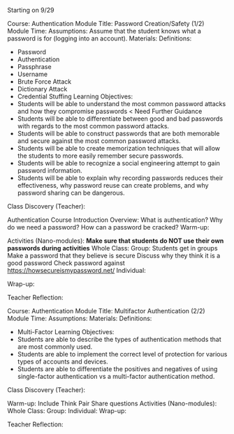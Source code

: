 Starting on 9/29

Course: Authentication
Module Title: Password Creation/Safety (1/2)
Module Time:
Assumptions: Assume that the student knows what a password is for (logging into an account).
Materials:
Definitions:
* Password
* Authentication
* Passphrase
* Username
* Brute Force Attack
* Dictionary Attack
* Credential Stuffing
Learning Objectives:
* Students will be able to understand the most common password attacks and how they compromise passwords < Need Further Guidance
* Students will be able to differentiate between good and bad passwords with regards to the most common password attacks. 
* Students will be able to construct passwords that are both memorable and secure against the most common password attacks.
* Students will be able to create memorization techniques that will allow the students to more easily remember secure passwords. 
* Students will be able to recognize a social engineering attempt to gain password information.
* Students will be able to explain why recording passwords reduces their effectiveness, why password reuse can create problems, and why password sharing can be dangerous.

Class Discovery (Teacher):

Authentication Course Introduction Overview:
    What is authentication?
    Why do we need a password?
    How can a password be cracked?
Warm-up:
    
Activities (Nano-modules):
    **Make sure that students do NOT use their own passwords during activities**
    Whole Class:
    Group:
        Students get in groups
        Make a password that they believe is secure
        Discuss why they think it is a good password
        Check password against https://howsecureismypassword.net/
    Individual: 
        
Wrap-up:

Teacher Reflection:


Course: Authentication
Module Title: Multifactor Authentication (2/2)
Module Time:
Assumptions:
Materials:
Definitions:
* Multi-Factor
Learning Objectives:
* Students are able to describe the types of authentication methods that are most commonly used.
* Students are able to implement the correct level of protection for various types of accounts and devices.
* Students are able to differentiate the positives and negatives of using single-factor authentication vs a multi-factor authentication method.

Class Discovery (Teacher):

Warm-up:
Include Think Pair Share questions
Activities (Nano-modules):
Whole Class:
Group:
Individual:
Wrap-up:

Teacher Reflection:
